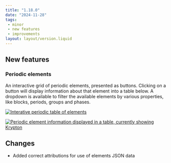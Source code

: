 ```yaml
---
title: "1.18.0"
date: "2024-11-28"
tags: 
 - minor
 - new features
 - improvements
layout: layout/version.liquid
---
```

## New features
### Periodic elements
An interactive grid of periodic elements, presented as buttons. Clicking on a button will display information about that element into a table below. A dropdown is available to filter the available elements by various properties, like blocks, periods, groups and phases.

[![Interative periodic table of elements](https://github.com/user-attachments/assets/8b32e0d7-7c63-41cd-a9d9-f1d944e9d3f1)](https://github.com/user-attachments/assets/8b32e0d7-7c63-41cd-a9d9-f1d944e9d3f1)

[![Periodic element information displayed in a table, currently showing Krypton](https://github.com/user-attachments/assets/8e750b1c-6cf6-4eef-9c6d-e7088ff6e23e)](https://github.com/user-attachments/assets/8e750b1c-6cf6-4eef-9c6d-e7088ff6e23e)


## Changes
- Added correct attributions for use of elements JSON data
